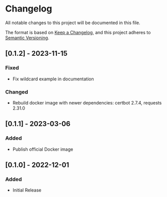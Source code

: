 # Changelog

All notable changes to this project will be documented in this file.

The format is based on [Keep a Changelog](https://keepachangelog.com/en/1.0.0/),
and this project adheres to [Semantic Versioning](https://semver.org/spec/v2.0.0.html).


## [0.1.2] - 2023-11-15

### Fixed

- Fix wildcard example in documentation

### Changed

- Rebuild docker image with newer dependencies: certbot 2.7.4, requests 2.31.0

## [0.1.1] - 2023-03-06

### Added

- Publish official Docker image

## [0.1.0] - 2022-12-01

### Added

- Initial Release
